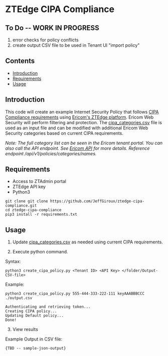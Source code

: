 # ZTEdge CIPA Compliance

## To Do -- WORK IN PROGRESS
1. error checks for policy conflicts
2. create output CSV file to be used in Tenant UI "import policy"

## Contents

- [Introduction](#introduction)
- [Requirements](#requirements)
- [Usage](#usage)

## Introduction

This code will create an example Internet Security Policy that follows [CIPA Compliance requirements](https://www.usac.org/e-rate/applicant-process/starting-services/cipa/) using [Ericom's ZTEdge platform](https://www.ericom.com). Ericom Web Security will perform filtering and protection. The [cipa_categories.csv](./cipa_categories.csv) file is used as an input file and can be modified with additional Ericom Web Security categories based on current CIPA requirements.

*Note: The full category list can be seen in the Ericom tenant portal. You can also call the API endpoint. See [Ericom API](https://editor.swagger.io/?url=https://ztadmin.ericomcloud.net/api/v1/api-reference/specification.json) for more details. Reference endpoint /api/v1/policies/categories/names.*

## Requirements

- Access to ZTAdmin portal
- ZTEdge API key
- Python3

```
git clone git clone https://github.com/JeffGiroux/ztedge-cipa-compliance.git
cd ztedge-cipa-compliance
pip3 install -r requirements.txt
```

## Usage

1. Update [cipa_categories.csv](./cipa_categories.csv) as needed using current CIPA requirements. 

2. Execute python command.

Syntax:
```
python3 create_cipa_policy.py <Tenant ID> <API Key> </folder/Output-CSV-file>
```

Example:
```
python3 create_cipa_policy.py 555-444-333-222-111 keyAAABBBCCC ./output.csv

Authenticating and retrieving token...
Creating CIPA policy...
Updating Default policy...
Done!
```

3. View results

Example Output in CSV file:
```
{TBD -- sample-json-output}
```